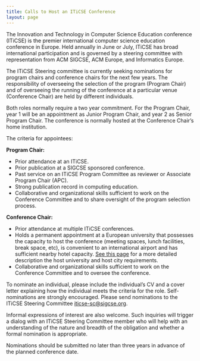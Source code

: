 ```yaml
---
title: Calls to Host an ITiCSE Conference
layout: page
---
```


The Innovation and Technology in Computer Science Education conference (ITiCSE) is the premier international computer science education conference in Europe. Held annually in June or July, ITiCSE has broad international participation and is governed by a steering committee with representation from ACM SIGCSE, ACM Europe, and Informatics Europe.

The ITiCSE Steering committee is currently seeking nominations for program chairs and conference chairs for the next few years. The responsibility of overseeing the selection of the program (Program Chair) and of overseeing the running of the conference at a particular venue (Conference Chair) are held by different individuals.

Both roles normally require a two year commitment. For the Program Chair, year 1 will be an appointment as Junior Program Chair, and year 2 as Senior Program Chair. The conference is normally hosted at the Conference Chair’s home institution.

The criteria for appointees:

**Program Chair:**

* Prior attendance at an ITiCSE.
* Prior publication at a SIGCSE sponsored conference.
* Past service on an ITiCSE Program Committee as reviewer or Associate Program Chair (APC).
* Strong publication record in computing education.
* Collaborative and organizational skills sufficient to work on the Conference Committee and to share oversight of the program selection process.

**Conference Chair:**

* Prior attendance at multiple ITiCSE conferences.
* Holds a permanent appointment at a European university that possesses the capacity to host the conference (meeting spaces, lunch facilities, break space, etc), is convenient to an international airport and has sufficient nearby hotel capacity. [See this page](host.html) for a more detailed description the host university and host city requirements.
* Collaborative and organizational skills sufficient to work on the Conference Committee and to oversee the conference.

To nominate an individual, please include the individual’s CV and a cover letter explaining how the individual meets the criteria for the role. Self-nominations are strongly encouraged. Please send nominations to the ITiCSE Steering Committee <iticse-sc@sigcse.org>.

Informal expressions of interest are also welcome. Such inquiries will trigger a dialog with an ITiCSE Steering Committee member who will help with an understanding of the nature and breadth of the obligation and whether a formal nomination is appropriate.

Nominations should be submitted no later than three years in advance of the planned conference date.
